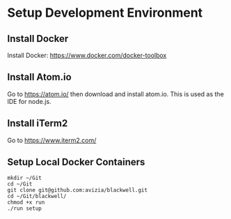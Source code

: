 # Setup Development Environment

## Install Docker

Install Docker: https://www.docker.com/docker-toolbox

## Install Atom.io
Go to https://atom.io/ then download and install atom.io. This is used as the IDE for node.js.

## Install iTerm2
Go to https://www.iterm2.com/

## Setup Local Docker Containers
```
mkdir ~/Git
cd ~/Git
git clone git@github.com:avizia/blackwell.git
cd ~/Git/blackwell/
chmod +x run
./run setup
```
